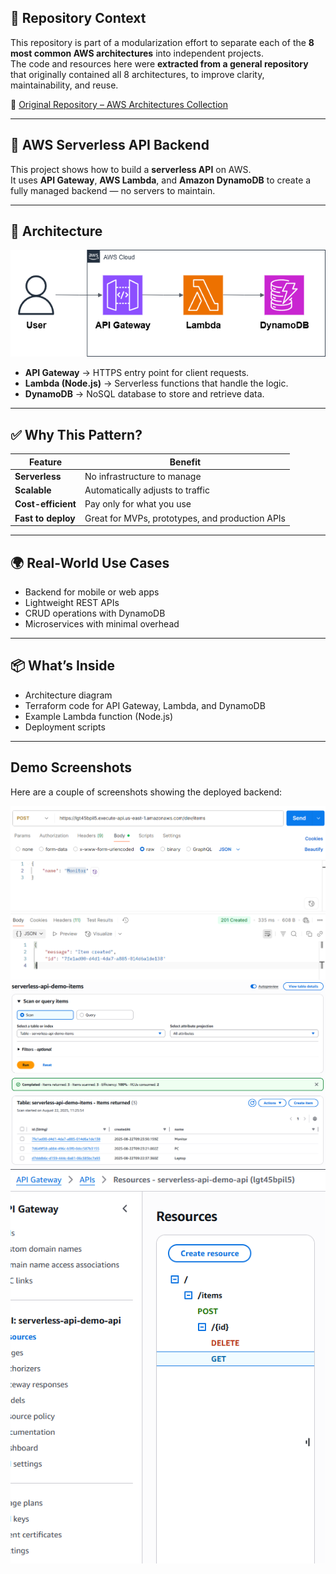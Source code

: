 ## 🧭 Repository Context

This repository is part of a modularization effort to separate each of the **8 most common AWS architectures** into independent projects.  
The code and resources here were **extracted from a general repository** that originally contained all 8 architectures, to improve clarity, maintainability, and reuse.

🔗 [Original Repository – AWS Architectures Collection](https://github.com/hongzz0618/aws-architecture-collection)

---

## 🔗 AWS Serverless API Backend

This project shows how to build a **serverless API** on AWS.  
It uses **API Gateway**, **AWS Lambda**, and **Amazon DynamoDB** to create a fully managed backend — no servers to maintain.

---

## 📐 Architecture

![AWS Serverless API Diagram](diagram/serverless-api-backend.png)
- **API Gateway** → HTTPS entry point for client requests.
- **Lambda (Node.js)** → Serverless functions that handle the logic.
- **DynamoDB** → NoSQL database to store and retrieve data.

---

## ✅ Why This Pattern?

| Feature           | Benefit                                      |
|------------------|----------------------------------------------|
| **Serverless**    | No infrastructure to manage                 |
| **Scalable**      | Automatically adjusts to traffic            |
| **Cost-efficient**| Pay only for what you use                   |
| **Fast to deploy**| Great for MVPs, prototypes, and production APIs |

---

## 🌍 Real-World Use Cases
- Backend for mobile or web apps
- Lightweight REST APIs
- CRUD operations with DynamoDB
- Microservices with minimal overhead
---

## 📦 What’s Inside
- Architecture diagram
- Terraform code for API Gateway, Lambda, and DynamoDB
- Example Lambda function (Node.js)
- Deployment scripts

---

## Demo Screenshots

Here are a couple of screenshots showing the deployed backend:

![Demo Screenshot 1](images/demo1.png)  
![Demo Screenshot 2](images/demo2.png)
![Demo Screenshot 3](images/demo3.png)
